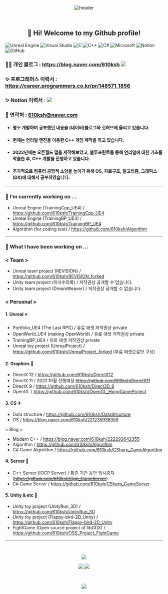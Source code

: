 <div align=center>
  
![header](https://capsule-render.vercel.app/api?type=waving&color=gradient&customColorList=2,3,4,12,19,21,22,24,30&height=150&section=header&text=SungHoon&fontAlignY=30&fontSize=55)

</div>
<br>
<h2 align="center">👋 Hi! Welcome to my Github profile!</h2>

![Unreal Engine](https://img.shields.io/badge/unrealengine-%23313131.svg?style=for-the-badge&logo=unrealengine&logoColor=white)
![Visual Studio](https://img.shields.io/badge/Visual%20Studio-5C2D91.svg?style=for-the-badge&logo=visual-studio&logoColor=white)
![C](https://img.shields.io/badge/c-%2300599C.svg?style=for-the-badge&logo=c&logoColor=white)
![C++](https://img.shields.io/badge/c++-%2300599C.svg?style=for-the-badge&logo=c%2B%2B&logoColor=white)
![C#](https://img.shields.io/badge/c%23-%23239120.svg?style=for-the-badge&logo=c-sharp&logoColor=white)
![Microsoft](https://img.shields.io/badge/Microsoft-0078D4?style=for-the-badge&logo=microsoft&logoColor=white)
![Notion](https://img.shields.io/badge/Notion-%23000000.svg?style=for-the-badge&logo=notion&logoColor=white)
![GitHub](https://img.shields.io/badge/github-%23121011.svg?style=for-the-badge&logo=github&logoColor=white)

### 👨‍💻 개인 블로그 : https://blog.naver.com/610ksh [<img src="https://img.shields.io/badge/Blog-03C75A?style=flat-square&logo=Naver&logoColor=white"/>](https://blog.naver.com/610ksh)
### ✨ 프로그래머스 이력서 : https://career.programmers.co.kr/pr/148571_1856
### ✨ Notion 이력서 : [<img src = "https://img.shields.io/badge/Notion-%23000000.svg?style=for-the-badge&logo=notion&logoColor=white"/>](https://610ksh.notion.site/b3892b3ffab2458cba3040950e2e5c85)
### 💬 연락처 : 610ksh@naver.com
<!--

-->

- #### 평소 개발하며 공부했던 내용을 (네이버)블로그와 깃허브에 올리고 있습니다.
- #### 현재는 언리얼 엔진을 이용한 C++ 게임 제작을 하고 있습니다.
- #### 2022년에는 오픈월드 맵을 제작해보았고, 블루프린트를 통해 언리얼에 대한 기초를 학습한 후, C++ 개발을 진행하고 있습니다.
- #### 추가적으로 컴퓨터 공학적 소양을 높이기 위해 OS, 자료구조, 알고리즘, 그래픽스(DX)에 대해서 공부하였습니다.

<!--
- #### 2021. 12월부터 어떤걸 공부해오고 있는지 전체적으로 보고 싶다면 🤔 : https://github.com/610ksh/StudyBoard
(Asset 저작권상 private 변경)
-->

---
### 🌱 I’m currently working on ...
- Unreal Engine (TrainingCpp_UE4) / https://github.com/610ksh/TrainingCpp_UE4
- Unreal Engine (TrainingBP_UE4) / https://github.com/610ksh/TrainingBP_UE4
- Algorithm (for coding test) / https://github.com/610ksh/Algorithm

---
### 🔭 What I have been working on ...
### < Team >
- Unreal team project (REVISION) / https://github.com/610ksh/REVISION_forked
- Unity team project (어사수의록) / 저작권상 공개할 수 없습니다.
- Unity team project (DreamWeaver) / 저작권상 공개할 수 없습니다.

### < Personal >
#### 1. Unreal ⭐
- Portfolio_UE4 (The Last RPG) / 유료 애셋 저작권상 private
- OpenWorld_UE4 (making OpenWorld) / 유료 애셋 저작권상 private
- TrainingBP_UE4 / 유료 애셋 저작권상 private
- Unreal toy project (UnrealProject) / https://github.com/610ksh/UnrealProject_forked (무료 애셋으로만 구성)

#### 2. Graphics 🚗
- DirectX 12 / https://github.com/610ksh/DirectX12
- DirectX 11 / 2022.10월 진행예정 ~~https://github.com/610ksh/DirectX11~~
- DirectX 9 / https://github.com/610ksh/Direct3D_9
- OpenGL / https://github.com/610ksh/OpenGL_HongGameProject

#### 3. CS ✈
- Data structure / https://github.com/610ksh/DataStructure
- OS / https://blog.naver.com/610ksh/221235936359

< Blog >
- Modern C++ / https://blog.naver.com/610ksh/222292642355
- Algorithm / https://github.com/610ksh/Algorithm
- C# Game Algorithm / https://github.com/610ksh/CSharp_GameAlgorithm

#### 4. Server 🍒
- C++ Server (IOCP Server) / 취준 기간 동안 임시중지 (~~https://github.com/610ksh/Cpp_GameServer~~)
- C# Game Server / https://github.com/610ksh/CSharp_GameServer

#### 5. Unity & etc 🌴
- Unity toy project (UnityRun_3D) / https://github.com/610ksh/UnityRun_3D
- Unity toy project (Flappy-bird-2D_Unity) / https://github.com/610ksh/Flappy-bird-2D_Unity
- FightGame (Open source project of libGDX) / https://github.com/610ksh/OSS_Project_FightGame

---
  

<br>
<p align="center">
<a href="https://opgc.me/#/users/610ksh" target="_blank"><img src="https://api.opgc.me/githubs/users/610ksh/tag/?theme=basic" /></a>
</p>
<p align="center">
  <a href="https://solved.ac/profile/610ksh">
  <img src="http://mazassumnida.wtf/api/v2/generate_badge?boj=610ksh">
  </a>
    <a href="https://solved.ac/profile/610ksh">
  <img src="http://mazandi.herokuapp.com/api?handle=610ksh&theme=warm"/>
   </a>
</p>

<br>
<p align="center">
  <img src="https://hits.seeyoufarm.com/api/count/incr/badge.svg?url=https%3A%2F%2Fgithub.com%2F610ksh&count_bg=%2379C83D&title_bg=%23555555&icon=&icon_color=%23E7E7E7&title=hits&edge_flat=false)"/>
</p>

<!--
<br>
<h2 align="center">📍 Cards-Github 📍</h2>
<p align="center">
    <a href="https://github.com/610ksh">
        <img src="https://github-readme-stats.vercel.app/api?username=610ksh&theme=radical"/>
    </a>
    <a href="https://github.com/610ksh">
        <img src="https://github-readme-stats.vercel.app/api/top-langs/?username=610ksh&layout=compact&theme=radical"/>
    </a>
   <a href="https://github.com/610ksh">
        <img src="https://github-readme-solvedac.hyp3rflow.vercel.app/api/?handle=610ksh"/>
</p>

<br>
<p align="center">
  <img src="https://hits.seeyoufarm.com/api/count/incr/badge.svg?url=https%3A%2F%2Fgithub.com%2F610ksh&count_bg=%2379C83D&title_bg=%23555555&icon=&icon_color=%23E7E7E7&title=hits&edge_flat=false)"/>
</p>


-->





<!--

![610ksh's solved.ac stats](https://github-readme-solvedac.hyp3rflow.vercel.app/api/?handle=610ksh)

**610ksh/610ksh** is a ✨ _special_ ✨ repository because its `README.md` (this file) appears on your GitHub profile.

<img align='right' src="https://github-readme-stats.vercel.app/api?username=610ksh" height="165">

Here are some ideas to get you started:

- 🔭 I’m currently working on ...
- 🌱 I’m currently learning ...
- 👯 I’m looking to collaborate on ...
- 🤔 I’m looking for help with ...
- 💬 Ask me about ...
- 📫 How to reach me: ...
- 😄 Pronouns: ...
- ⚡ Fun fact: ...
-->
